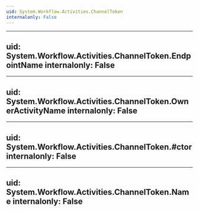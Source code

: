 ```yaml
---
uid: System.Workflow.Activities.ChannelToken
internalonly: False
---
```


---
uid: System.Workflow.Activities.ChannelToken.EndpointName
internalonly: False
---

---
uid: System.Workflow.Activities.ChannelToken.OwnerActivityName
internalonly: False
---

---
uid: System.Workflow.Activities.ChannelToken.#ctor
internalonly: False
---

---
uid: System.Workflow.Activities.ChannelToken.Name
internalonly: False
---
